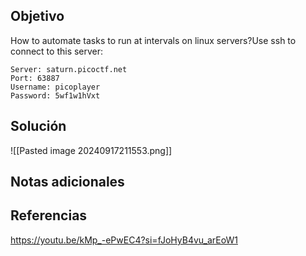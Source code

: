 
## Objetivo
How to automate tasks to run at intervals on linux servers?Use ssh to connect to this server:

```
Server: saturn.picoctf.net
Port: 63887
Username: picoplayer 
Password: 5wf1w1hVxt
```
## Solución

![[Pasted image 20240917211553.png]]
## Notas adicionales

## Referencias
https://youtu.be/kMp_-ePwEC4?si=fJoHyB4vu_arEoW1


